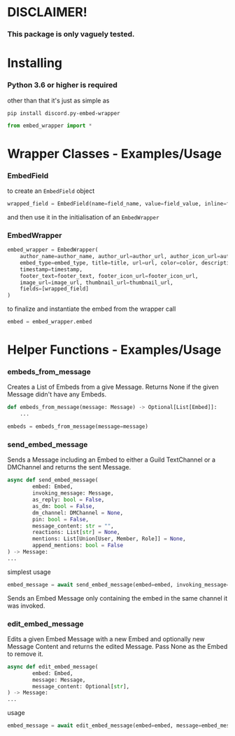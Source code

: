 # DISCLAIMER!
### This package is only vaguely tested.

# Installing
### Python 3.6 or higher is required
other than that it's just as simple as
```
pip install discord.py-embed-wrapper
```
```python
from embed_wrapper import *
```

# Wrapper Classes - Examples/Usage
### EmbedField
to create an `EmbedField` object
```python
wrapped_field = EmbedField(name=field_name, value=field_value, inline=field_inline)
```

and then use it in the initialisation of an `EmbedWrapper`
### EmbedWrapper
```python
embed_wrapper = EmbedWrapper(
    author_name=author_name, author_url=author_url, author_icon_url=author_icon_url,
    embed_type=embed_type, title=title, url=url, color=color, description=description,
    timestamp=timestamp,
    footer_text=footer_text, footer_icon_url=footer_icon_url,
    image_url=image_url, thumbnail_url=thumbnail_url,
    fields=[wrapped_field]
)
```
to finalize and instantiate the embed from the wrapper call
```python
embed = embed_wrapper.embed
```

# Helper Functions - Examples/Usage
### embeds_from_message
Creates a List of Embeds from a give Message. Returns None if the given Message didn't have any Embeds.
```python
def embeds_from_message(message: Message) -> Optional[List[Embed]]:
    ...

embeds = embeds_from_message(message=message)
```
### send_embed_message
Sends a Message including an Embed to either a Guild TextChannel or a DMChannel and returns the sent Message.
```python
async def send_embed_message(
        embed: Embed,
        invoking_message: Message,
        as_reply: bool = False,
        as_dm: bool = False,
        dm_channel: DMChannel = None,
        pin: bool = False,
        message_content: str = "",
        reactions: List[str] = None,
        mentions: List[Union[User, Member, Role]] = None,
        append_mentions: bool = False
) -> Message:
...
```
simplest usage
```python
embed_message = await send_embed_message(embed=embed, invoking_message=message)
```
Sends an Embed Message only containing the embed in the same channel it was invoked. 
### edit_embed_message
Edits a given Embed Message with a new Embed and optionally new Message Content and returns the edited Message. Pass None as the Embed to remove it.
```python
async def edit_embed_message(
        embed: Embed,
        message: Message,
        message_content: Optional[str],
) -> Message:
...
```
usage
```python
embed_message = await edit_embed_message(embed=embed, message=embed_message)
```

